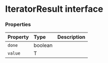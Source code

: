 # IteratorResult<T> interface








### Properties

| Property	   | Type	| Description|
|:-------------|:-------|:-----------|
|`done`      | boolean |  |
|`value`      | T |  |




